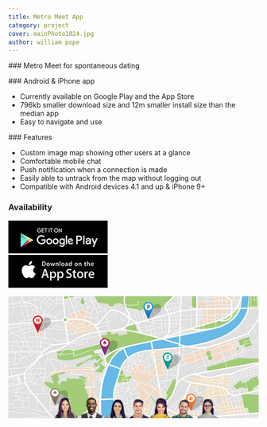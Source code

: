 ```yaml
---
title: Metro Meet App
category: project
cover: mainPhoto1024.jpg
author: william pope
---
```


### Metro Meet for spontaneous dating
 
### Android & iPhone app
* Currently available on Google Play and the App Store
* 796kb smaller download size and 12m smaller install size than the median app
* Easy to navigate and use 

### Features
* Custom image map showing other users at a glance
* Comfortable mobile chat
* Push notification when a connection is made
* Easily able to untrack from the map without logging out 
* Compatible with Android devices 4.1 and up & iPhone 9+

### Availability

<a href="https://play.google.com/store/apps/details?id=com.ubermeets">
    <img src="gplay.png" />
</a>
<br />
<a href="https://apps.apple.com/us/app/id1516134474">
    <img src="appstore.png" />
</a>
<br />

![app pic](./mainPhoto1024.jpg)

